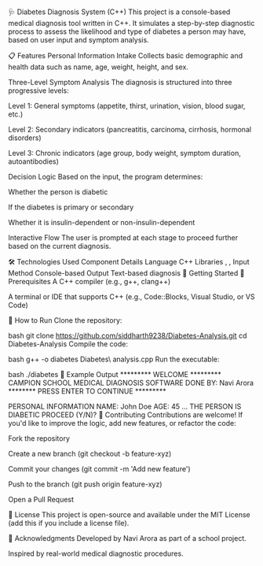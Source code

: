 🩺 Diabetes Diagnosis System (C++)
This project is a console-based medical diagnosis tool written in C++. It simulates a step-by-step diagnostic process to assess the likelihood and type of diabetes a person may have, based on user input and symptom analysis.

📋 Features
Personal Information Intake Collects basic demographic and health data such as name, age, weight, height, and sex.

Three-Level Symptom Analysis The diagnosis is structured into three progressive levels:

Level 1: General symptoms (appetite, thirst, urination, vision, blood sugar, etc.)

Level 2: Secondary indicators (pancreatitis, carcinoma, cirrhosis, hormonal disorders)

Level 3: Chronic indicators (age group, body weight, symptom duration, autoantibodies)

Decision Logic Based on the input, the program determines:

Whether the person is diabetic

If the diabetes is primary or secondary

Whether it is insulin-dependent or non-insulin-dependent

Interactive Flow The user is prompted at each stage to proceed further based on the current diagnosis.

🛠️ Technologies Used
Component	Details
Language	C++
Libraries	<iostream>, <string>, <cctype>
Input Method	Console-based
Output	Text-based diagnosis
🚀 Getting Started
🔧 Prerequisites
A C++ compiler (e.g., g++, clang++)

A terminal or IDE that supports C++ (e.g., Code::Blocks, Visual Studio, or VS Code)

🧪 How to Run
Clone the repository:

bash
git clone https://github.com/siddharth9238/Diabetes-Analysis.git
cd Diabetes-Analysis
Compile the code:

bash
g++ -o diabetes Diabetes\ analysis.cpp
Run the executable:

bash
./diabetes
📌 Example Output
********* WELCOME *********
CAMPION SCHOOL
MEDICAL DIAGNOSIS SOFTWARE
DONE BY: Navi Arora
******** PRESS ENTER TO CONTINUE *********

PERSONAL INFORMATION
NAME: John Doe
AGE: 45
...
THE PERSON IS DIABETIC
PROCEED (Y/N)?
🤝 Contributing
Contributions are welcome! If you'd like to improve the logic, add new features, or refactor the code:

Fork the repository

Create a new branch (git checkout -b feature-xyz)

Commit your changes (git commit -m 'Add new feature')

Push to the branch (git push origin feature-xyz)

Open a Pull Request

📄 License
This project is open-source and available under the MIT License (add this if you include a license file).

🙌 Acknowledgments
Developed by Navi Arora as part of a school project.

Inspired by real-world medical diagnostic procedures.
